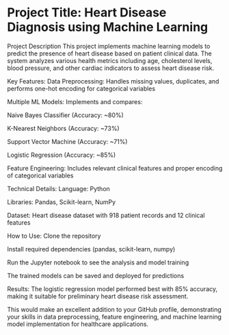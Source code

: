 # Project Title: Heart Disease Diagnosis using Machine Learning
Project Description
This project implements machine learning models to predict the presence of heart disease based on patient clinical data. The system analyzes various health metrics including age, cholesterol levels, blood pressure, and other cardiac indicators to assess heart disease risk.

Key Features:
Data Preprocessing: Handles missing values, duplicates, and performs one-hot encoding for categorical variables

Multiple ML Models: Implements and compares:

Naive Bayes Classifier (Accuracy: ~80%)

K-Nearest Neighbors (Accuracy: ~73%)

Support Vector Machine (Accuracy: ~71%)

Logistic Regression (Accuracy: ~85%)

Feature Engineering: Includes relevant clinical features and proper encoding of categorical variables

Technical Details:
Language: Python

Libraries: Pandas, Scikit-learn, NumPy

Dataset: Heart disease dataset with 918 patient records and 12 clinical features

How to Use:
Clone the repository

Install required dependencies (pandas, scikit-learn, numpy)

Run the Jupyter notebook to see the analysis and model training

The trained models can be saved and deployed for predictions

Results:
The logistic regression model performed best with 85% accuracy, making it suitable for preliminary heart disease risk assessment.

This would make an excellent addition to your GitHub profile, demonstrating your skills in data preprocessing, feature engineering, and machine learning model implementation for healthcare applications.
